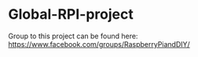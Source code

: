 # Global-RPI-project
Group to this project can be found here: https://www.facebook.com/groups/RaspberryPiandDIY/
